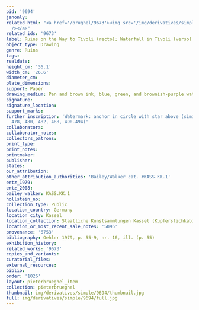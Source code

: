 ```yaml
---
pid: '9694'
janonly: 
related_html: "<a href='/brughel/9673'><img src='/img/derivatives/simple/9673/thumbnail.jpg'
  /></a>"
related_ids: '9673'
label: Ruins on the Way to Tivoli (recto); Waterfall in Tivoli (verso)
object_type: Drawing
genre: Ruins
tags: 
realdate: 
height_cm: '36.1'
width_cm: '26.6'
diameter_cm: 
plate_dimensions: 
support: Paper
drawing_medium: Pen and brown ink, blue, green, and brownish-purple watercolor
signature: 
signature_location: 
support_marks: 
further_inscription: 'Watermark: anchor in circle with star above (similar to Briquet
  478, 480, 482, 488, 490-494)'
collaborators: 
collaborator_notes: 
collectors_patrons: 
print_type: 
print_notes: 
printmaker: 
publisher: 
states: 
our_attribution: 
other_attribution_authorities: 'Bailey/Walker cat. #KASS.KK.1'
ertz_1979: 
ertz_2008: 
bailey_walker: KASS.KK.1
hollstein_no: 
collection_type: Public
location_country: Germany
location_city: Kassel
location_collection: Staatliche Kunstsammlungen Kassel (Kupferstichkabinett)
location_or_most_recent_sale_notes: '5095'
provenance: '6753'
bibliography: Oehler 1979, p. 55-9, nr. 16, ill. (p. 55)
exhibition_history: 
related_works: '9673'
copies_and_variants: 
curatorial_files: 
external_resources: 
biblio: 
order: '1026'
layout: pieterbrueghel_item
collection: pieterbrueghel
thumbnail: img/derivatives/simple/9694/thumbnail.jpg
full: img/derivatives/simple/9694/full.jpg
---
```

